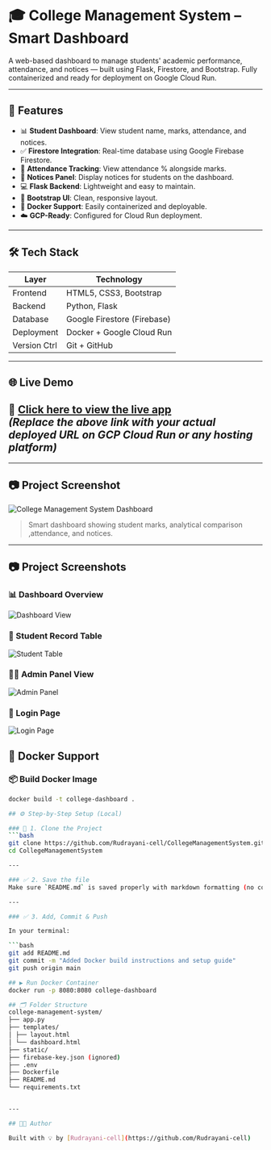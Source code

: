 # 🎓 College Management System – Smart Dashboard

A web-based dashboard to manage students' academic performance, attendance, and notices — built using Flask, Firestore, and Bootstrap. Fully containerized and ready for deployment on Google Cloud Run.

---

## 🚀 Features

- 📊 **Student Dashboard**: View student name, marks, attendance, and notices.
- ✅ **Firestore Integration**: Real-time database using Google Firebase Firestore.
- 🧾 **Attendance Tracking**: View attendance % alongside marks.
- 📢 **Notices Panel**: Display notices for students on the dashboard.
- 💻 **Flask Backend**: Lightweight and easy to maintain.
- 🎨 **Bootstrap UI**: Clean, responsive layout.
- 🐳 **Docker Support**: Easily containerized and deployable.
- ☁️ **GCP-Ready**: Configured for Cloud Run deployment.

---

## 🛠️ Tech Stack

| Layer        | Technology           |
|--------------|----------------------|
| Frontend     | HTML5, CSS3, Bootstrap |
| Backend      | Python, Flask         |
| Database     | Google Firestore (Firebase) |
| Deployment   | Docker + Google Cloud Run |
| Version Ctrl | Git + GitHub          |

---


## 🌐 Live Demo

🚀 [Click here to view the live app](https://college-dashboard-xxxxx.a.run.app)  
_(Replace the above link with your actual deployed URL on GCP Cloud Run or any hosting platform)_
---

---

## 📷 Project Screenshot

![College Management System Dashboard](dashboard.jpg)

> Smart dashboard showing student marks, analytical comparison ,attendance, and notices.
---

## 📷 Project Screenshots

### 📊 Dashboard Overview
![Dashboard View](cloudproject2.jpg)

### 🧾 Student Record Table
![Student Table](cloudpro3.jpg)

### 🧑‍🏫 Admin Panel View
![Admin Panel](cloudpro4.jpg)

### 🔐 Login Page
![Login Page](cloudpro5.jpg)

## 🐳 Docker Support

### 📦 Build Docker Image

```bash
docker build -t college-dashboard .

## ⚙️ Step-by-Step Setup (Local)

### 🔄 1. Clone the Project
```bash
git clone https://github.com/Rudrayani-cell/CollegeManagementSystem.git
cd CollegeManagementSystem

---

### ✅ 2. Save the file  
Make sure `README.md` is saved properly with markdown formatting (no code block cut-off).

---

### ✅ 3. Add, Commit & Push

In your terminal:

```bash
git add README.md
git commit -m "Added Docker build instructions and setup guide"
git push origin main

## ▶️ Run Docker Container
docker run -p 8080:8080 college-dashboard

## 🗂️ Folder Structure
college-management-system/
├── app.py
├── templates/
│ ├── layout.html
│ └── dashboard.html
├── static/
├── firebase-key.json (ignored)
├── .env
├── Dockerfile
├── README.md
└── requirements.txt


---

## 👩‍💻 Author

Built with 💡 by [Rudrayani-cell](https://github.com/Rudrayani-cell)


